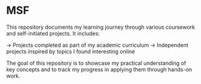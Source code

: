 # MSF
This repository documents my learning journey through various coursework and self-initiated projects. It includes:

-> Projects completed as part of my academic curriculum
-> Independent projects inspired by topics I found interesting online

The goal of this repository is to showcase my practical understanding of key concepts and to track my progress in applying them through hands-on work.
